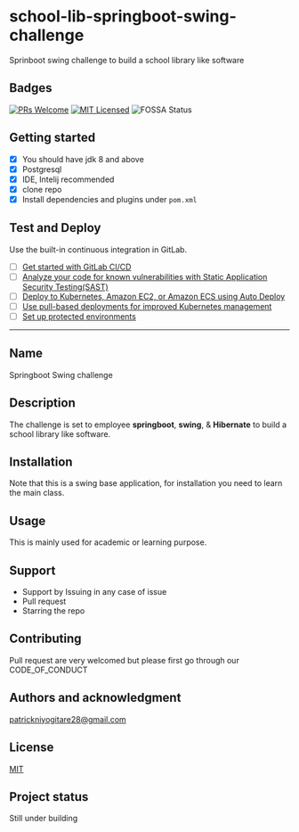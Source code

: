 # school-lib-springboot-swing-challenge
Sprinboot swing challenge to build a school library like software


## Badges
[![PRs Welcome](https://img.shields.io/badge/PRs-welcome-brightgreen.svg?style=flat-square)](http://makeapullrequest.com)
[![MIT Licensed](https://img.shields.io/badge/license-MIT-blue.svg?style=flat-square)](https://github.com/PatrickNiyogitare28/school-lib-springboot-swing-challenge/blob/master/LICENSE)
![FOSSA Status](https://app.fossa.io/api/projects/git%2Bgithub.com%2FModusCreateOrg%2Fbudgeting-sample-app-webpack2.svg?type=shield)

## Getting started
- [x] You should have jdk 8 and above
- [X] Postgresql
- [X] IDE, Intelij recommended
- [X] clone repo
- [X] Install dependencies and plugins under `pom.xml`
## Test and Deploy

Use the built-in continuous integration in GitLab.

- [ ] [Get started with GitLab CI/CD](https://gitlab.com/-/experiment/new_project_readme_content:97ab76fc730c815f50cef99cd8429f2a?https://docs.gitlab.com/ee/ci/quick_start/index.html)
- [ ] [Analyze your code for known vulnerabilities with Static Application Security Testing(SAST)](https://gitlab.com/-/experiment/new_project_readme_content:97ab76fc730c815f50cef99cd8429f2a?https://docs.gitlab.com/ee/user/application_security/sast/)
- [ ] [Deploy to Kubernetes, Amazon EC2, or Amazon ECS using Auto Deploy](https://gitlab.com/-/experiment/new_project_readme_content:97ab76fc730c815f50cef99cd8429f2a?https://docs.gitlab.com/ee/topics/autodevops/requirements.html)
- [ ] [Use pull-based deployments for improved Kubernetes management](https://gitlab.com/-/experiment/new_project_readme_content:97ab76fc730c815f50cef99cd8429f2a?https://docs.gitlab.com/ee/user/clusters/agent/)
- [ ] [Set up protected environments](https://gitlab.com/-/experiment/new_project_readme_content:97ab76fc730c815f50cef99cd8429f2a?https://docs.gitlab.com/ee/ci/environments/protected_environments.html)

***
## Name
Springboot Swing challenge

## Description
The challenge is set to employee **springboot**, **swing**, & **Hibernate** to build a school library like software.


## Installation
Note that this is a swing base application, for installation you need to learn the main class.

## Usage
This is mainly  used for academic or learning purpose.
## Support
- Support by Issuing in any case of issue
- Pull request
- Starring the repo


## Contributing
Pull request are very welcomed but please first go through our CODE_OF_CONDUCT

## Authors and acknowledgment
patrickniyogitare28@gmail.com

## License
[MIT](https://github.com/PatrickNiyogitare28/school-lib-springboot-swing-challenge/blob/master/LICENSE)
## Project status
Still under building

